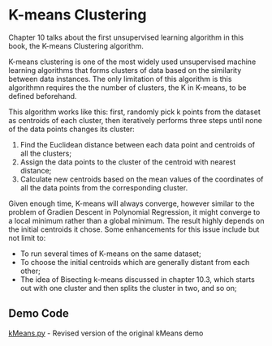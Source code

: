 # K-means Clustering

Chapter 10 talks about the first unsupervised learning algorithm in this book, the K-means Clustering algorithm.

K-means clustering is one of the most widely used unsupervised machine learning algorithms that forms clusters of data based on the similarity between data instances. The only limitation of this algorithm is this algorithmn requires the the number of clusters, the K in K-means, to be defined beforehand.

This algorithm works like this: first, randomly pick k points from the dataset as centroids of each cluster, then iteratively performs three steps until none of the data points changes its cluster:

1. Find the Euclidean distance between each data point and centroids of all the clusters;
2. Assign the data points to the cluster of the centroid with nearest distance;
3. Calculate new centroids based on the mean values of the coordinates of all the data points from the corresponding cluster.

Given enough time, K-means will always converge, however similar to the problem of Gradien Descent in Polynomial Regression, it might converge to a local minimum rather than a global minimum. The result highly depends on the initial centroids it chose. Some enhancements for this issue include but not limit to:

- To run several times of K-means on the same dataset;
- To choose the initial centroids which are generally distant from each other;
- The idea of Bisecting k-means discussed in chapter 10.3, which starts out with one cluster and then splits the cluster in two, and so on;

## Demo Code

[kMeans.py](kMeans.py) - Revised version of the original kMeans demo